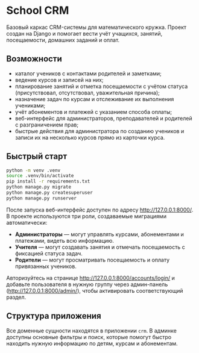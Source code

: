# School CRM

Базовый каркас CRM-системы для математического кружка. Проект создан на Django и помогает вести учёт
учащихся, занятий, посещаемости, домашних заданий и оплат.

## Возможности

- каталог учеников с контактами родителей и заметками;
- ведение курсов и записей на них;
- планирование занятий и отметка посещаемости с учётом статуса (присутствовал, отсутствовал, уважительная причина);
- назначение задач по курсам и отслеживание их выполнения учениками;
- учёт абонементов и платежей с указанием способа оплаты;
- веб-интерфейс для администраторов, преподавателей и родителей с разграничением прав;
- быстрые действия для администратора по созданию учеников и записи их на несколько курсов прямо из карточки курса.

## Быстрый старт

```bash
python -m venv .venv
source .venv/bin/activate
pip install -r requirements.txt
python manage.py migrate
python manage.py createsuperuser
python manage.py runserver
```

После запуска веб-интерфейс доступен по адресу <http://127.0.0.1:8000/>.
В проекте используются три роли, создаваемые миграциями автоматически:

- **Администраторы** — могут управлять курсами, абонементами и платежами, видеть всю информацию.
- **Учителя** — могут создавать занятия и отмечать посещаемость с фиксацией статуса задач.
- **Родители** — могут просматривать посещаемость и оплату привязанных учеников.

Авторизуйтесь на странице <http://127.0.0.1:8000/accounts/login/> и добавьте пользователя в нужную
группу через админ-панель (<http://127.0.0.1:8000/admin/>), чтобы активировать соответствующий раздел.

## Структура приложения

Все доменные сущности находятся в приложении `crm`. В админке доступны основные фильтры и поиск,
которые помогут быстро находить нужную информацию по детям, курсам и абонементам.

